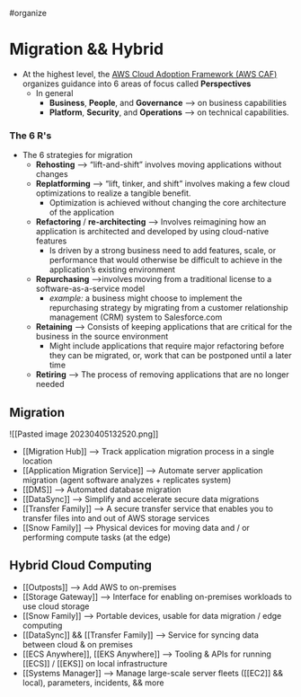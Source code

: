 #organize 
# Migration && Hybrid
- At the highest level, the [AWS Cloud Adoption Framework (AWS CAF)](https://d1.awsstatic.com/whitepapers/aws_cloud_adoption_framework.pdf) organizes guidance into 6 areas of focus called **Perspectives**
	- In general
		- **Business**, **People**, and **Governance** --> on business capabilities
		- **Platform**, **Security**, and **Operations** --> on technical capabilities.

### The 6 R's
- The 6 strategies for migration
	- **Rehosting** --> “lift-and-shift” involves moving applications without changes
	- **Replatforming** --> “lift, tinker, and shift” involves making a few cloud optimizations to realize a tangible benefit.
		- Optimization is achieved without changing the core architecture of the application
	- **Refactoring** / **re-architecting** --> Involves reimagining how an application is architected and developed by using cloud-native features
		- Is driven by a strong business need to add features, scale, or performance that would otherwise be difficult to achieve in the application’s existing environment
	- **Repurchasing**  -->involves moving from a traditional license to a software-as-a-service model
		- *example:* a business might choose to implement the repurchasing strategy by migrating from a customer relationship management (CRM) system to Salesforce.com
	- **Retaining** --> Consists of keeping applications that are critical for the business in the source environment
		- Might include applications that require major refactoring before they can be migrated, or, work that can be postponed until a later time
	- **Retiring** --> The process of removing applications that are no longer needed


## Migration
![[Pasted image 20230405132520.png]]
- [[Migration Hub]] --> Track application migration process in a single location
- [[Application Migration Service]] --> Automate server application migration (agent software analyzes + replicates system) 
- [[DMS]] --> Automated database migration
- [[DataSync]] --> Simplify and accelerate secure data migrations
- [[Transfer Family]] --> A secure transfer service that enables you to transfer files into and out of AWS storage services
- [[Snow Family]] --> Physical devices for moving data and / or performing compute tasks (at the edge)


## Hybrid Cloud Computing
- [[Outposts]] --> Add AWS to on-premises
- [[Storage Gateway]] --> Interface for enabling on-premises workloads to use cloud storage
- [[Snow Family]] --> Portable devices, usable for data migration / edge computing
- [[DataSync]] && [[Transfer Family]] --> Service for syncing data between cloud & on premises
- [[ECS Anywhere]], [[EKS Anywhere]] --> Tooling & APIs for running [[ECS]] / [[EKS]] on local infrastructure
- [[Systems Manager]] --> Manage large-scale server fleets ([[EC2]] && local), parameters, incidents, && more

